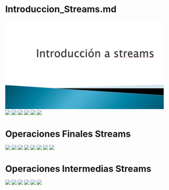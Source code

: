 # Introduccion_Streams.md

<img src="images/M2-04-01.png">

<img src="../images/M2-04-02.png">

<img src="../images/M2-04-03.png">

<img src="../images/M2-04-04.png">

<img src="../images/M2-04-05.png">

<img src="../images/M2-04-06.png">

<img src="../images/M2-04-07.png">

# Operaciones Finales Streams

<img src="../images/M2-05-01.png">

<img src="../images/M2-05-02.png">

<img src="../images/M2-05-03.png">

<img src="../images/M2-05-04.png">

<img src="../images/M2-05-05.png">

<img src="../images/M2-05-06.png">

<img src="../images/M2-05-07.png">

<img src="../images/M2-05-08.png">

# Operaciones Intermedias Streams

<img src="../images/M2-06-01.png">

<img src="../images/M2-06-02.png">

<img src="../images/M2-06-03.png">

<img src="../images/M2-06-04.png">

<img src="../images/M2-06-05.png">

<img src="../images/M2-06-06.png">

